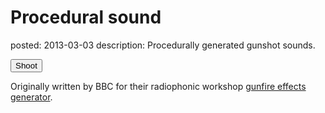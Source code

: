 Procedural sound
================
posted: 2013-03-03
description: Procedurally generated gunshot sounds.

<button onclick="sample.shoot()">Shoot</button>

<script src="/static/js/shared.js"></script>
<script src="procedural-sample.js"></script>
<script>
sample = new ProceduralSample();
</script>

Originally written by BBC for their radiophonic workshop [gunfire effects
generator][bbc].

[bbc]: http://webaudio.prototyping.bbc.co.uk/gunfire/
